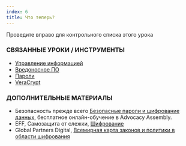 ```yaml
---
index: 6
title: Что теперь?
---
```

Проведите вправо для контрольного списка этого урока

### СВЯЗАННЫЕ УРОКИ / ИНСТРУМЕНТЫ

*   [Управление информацией](umbrella://information/managing-information)
*   [Вредоносное ПО](umbrella://information/malware)
*   [Пароли](umbrella://information/passwords/beginner)
*   [VeraCrypt](umbrella://tools/files/s_veracrypt.md)

### ДОПОЛНИТЕЛЬНЫЕ МАТЕРИАЛЫ

*   Безопасность прежде всего [Безопасные пароли и шифрование данных](https://advocacyassembly.org/en/courses/31/#/chapter/1/lesson/1), бесплатное онлайн-обучение в Advocacy Assembly.
*   EFF, Самозащита от слежки, [Шифрование](https://ssd.eff.org/en/module/what-encryption)
*   Global Partners Digital, [Всемирная карта законов и политики в области шифрования](https://www.gp-digital.org/world-map-of-encryption/)